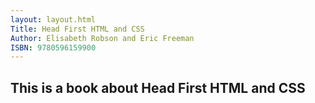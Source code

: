 ```yaml
---
layout: layout.html
Title: Head First HTML and CSS
Author: Elisabeth Robson and Eric Freeman
ISBN: 9780596159900
---
```


## This is a book about Head First HTML and CSS
